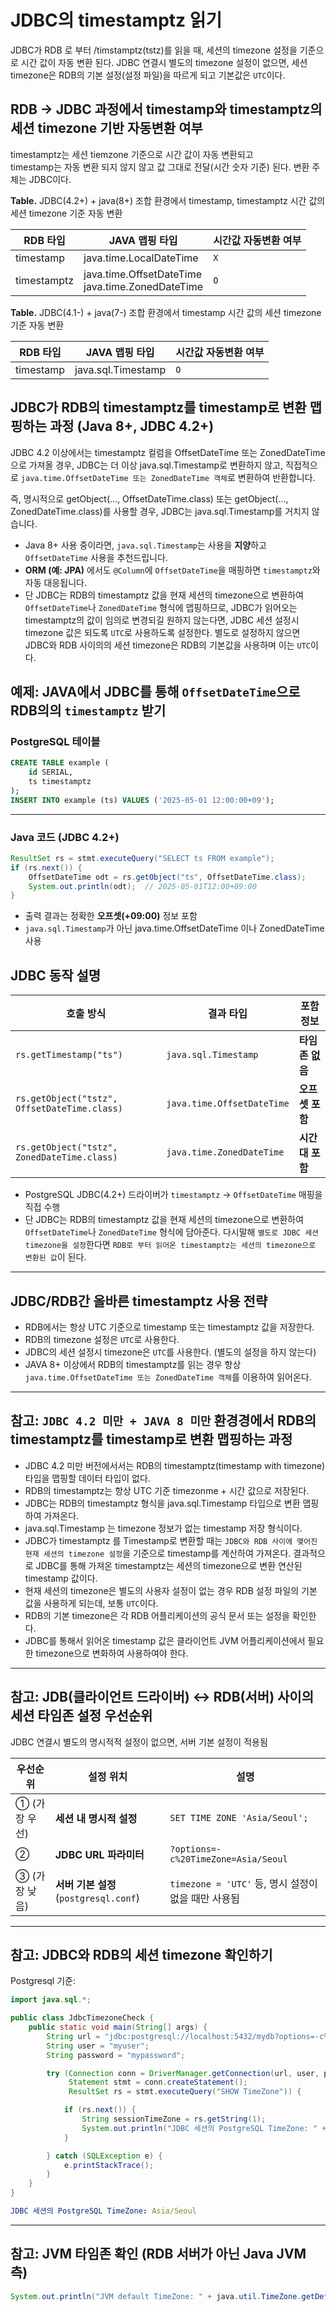# JDBC의 timestamptz 읽기

JDBC가 RDB 로 부터 /timstamptz(tstz)를 읽을 때, 세션의 timezone 설정을 기준으로 시간 값이 자동 변환 된다.
JDBC 연결시 별도의 timezone 설정이 없으면, 세션 timezone은 RDB의 기본 설정(설정 파일)을 따르게 되고 기본값은 `UTC`이다.

## RDB -> JDBC 과정에서 timestamp와 timestamptz의 세션 timezone 기반 자동변환 여부

timestamptz는 세션 tiemzone 기준으로 시간 값이 자동 변환되고 <br>
timestamp는 자동 변환 되지 않지 않고 값 그대로 전달(시간 숫자 기준) 된다.
변환 주체는 JDBC이다.

**Table.** JDBC(4.2+) + java(8+) 조합 환경에서 timestamp, timestamptz 시간 값의 세션 timezone 기준 자동 변환

|RDB 타입|JAVA 맵핑 타입|시간값 자동변환 여부|
|---|---|---|
|timestamp|java.time.LocalDateTime|`X`|
|timestamptz|java.time.OffsetDateTime<br>java.time.ZonedDateTime|`O`|

**Table.** JDBC(4.1-) + java(7-) 조합 환경에서 timestamp 시간 값의 세션 timezone 기준 자동 변환

|RDB 타입|JAVA 맵핑 타입|시간값 자동변환 여부|
|---|---|---|
|timestamp|java.sql.Timestamp|`O`|

## JDBC가 RDB의 timestamptz를 timestamp로 변환 맵핑하는 과정 (Java 8+, JDBC 4.2+)

JDBC 4.2 이상에서는 timestamptz 컬럼을 OffsetDateTime 또는 ZonedDateTime으로 가져올 경우,
JDBC는 더 이상 java.sql.Timestamp로 변환하지 않고, 직접적으로 `java.time.OffsetDateTime 또는 ZonedDateTime 객체`로 변환하여 반환합니다.

즉, 명시적으로 getObject(..., OffsetDateTime.class) 또는 getObject(..., ZonedDateTime.class)를 사용할 경우, JDBC는 java.sql.Timestamp를 거치지 않습니다.

* Java 8+ 사용 중이라면, `java.sql.Timestamp`는 사용을 **지양**하고 `OffsetDateTime` 사용을 추천드립니다.
* **ORM (예: JPA)** 에서도 `@Column`에 `OffsetDateTime`을 매핑하면 `timestamptz`와 자동 대응됩니다.
* 단 JDBC는 RDB의 timestamptz 값을 현재 세션의 timezone으로 변환하여 `OffsetDateTime`나 `ZonedDateTime` 형식에 맵핑하므로, JDBC가 읽어오는 timestamptz의 값이 임의로 변경되길 원하지 않는다면, JDBC 세션 설정시 timezone 값은 되도록 `UTC`로 사용하도록 설정한다. 별도로 설정하지 않으면 JDBC와 RDB 사이의의 세션 timezone은 RDB의 기본값을 사용하며 이는 `UTC`이다.

## 예제: JAVA에서 JDBC를 통해 `OffsetDateTime`으로 RDB의의 `timestamptz` 받기

### PostgreSQL 테이블

```sql
CREATE TABLE example (
    id SERIAL,
    ts timestamptz
);
INSERT INTO example (ts) VALUES ('2025-05-01 12:00:00+09');
```

---

### Java 코드 (JDBC 4.2+)

```java
ResultSet rs = stmt.executeQuery("SELECT ts FROM example");
if (rs.next()) {
    OffsetDateTime odt = rs.getObject("ts", OffsetDateTime.class);
    System.out.println(odt);  // 2025-05-01T12:00+09:00
}
```

* 출력 결과는 정확한 **오프셋(+09:00)** 정보 포함
* `java.sql.Timestamp`가 아닌 java.time.OffsetDateTime 이나 ZonedDateTime 사용

## JDBC 동작 설명

| 호출 방식                                      | 결과 타입                      | 포함 정보      |
| ------------------------------------------ | -------------------------- | ---------- |
| `rs.getTimestamp("ts")`                    | `java.sql.Timestamp`       | **타임존 없음** |
| `rs.getObject("tstz", OffsetDateTime.class)` | `java.time.OffsetDateTime` | **오프셋 포함** |
| `rs.getObject("tstz", ZonedDateTime.class)`  | `java.time.ZonedDateTime`  | **시간대 포함** |

* PostgreSQL JDBC(4.2+) 드라이버가 `timestamptz` → `OffsetDateTime` 매핑을 직접 수행
* 단 JDBC는 RDB의 timestamptz 값을 현재 세션의 timezone으로 변환하여 `OffsetDateTime`나 `ZonedDateTime` 형식에 담아준다. 다시말해 `별도로 JDBC 세션 timezone을 설정`한다면 `RDB로 부터 읽어온 timestamptz는 세션의 timezone으로 변환된 값`이 된다.

---

## JDBC/RDB간 올바른 timestamptz 사용 전략

* RDB에서는 항상 UTC 기준으로 timestamp 또는 timestamptz 값을 저장한다.
* RDB의 timezone 설정은 `UTC`로 사용한다.
* JDBC의 세션 설정시 timezone은 `UTC`를 사용한다. (별도의 설정을 하지 않는다)
* JAVA 8+ 이상에서 RDB의 timestamptz를 읽는 경우 항상 `java.time.OffsetDateTime 또는 ZonedDateTime 객체`를 이용하여 읽어온다.

---

## 참고: `JDBC 4.2 미만 + JAVA 8 미만` 환경경에서 RDB의 timestamptz를 timestamp로 변환 맵핑하는 과정

* JDBC 4.2 미만 버전에서서는 RDB의 timestamptz(timestamp with timezone) 타입을 맵핑할 데이터 타입이 없다.
* RDB의 timestamptz는 항상 UTC 기준 timezonme + 시간 값으로 저장된다.
* JDBC는 RDB의 timestamptz 형식을 java.sql.Timestamp 타입으로 변환 맵핑하여 가져온다.
* java.sql.Timestamp 는 timezone 정보가 없는 timestamp 저장 형식이다.
* JDBC가 timestamptz 를 Timestamp로 변환할 때는 `JDBC와 RDB 사이에 맺어진 현재 세션의 timezone 설정`을 기준으로 timestamp를 계산하여 가져온다. 결과적으로 JDBC를 통해 가져온 timestamptz는 세션의 timezone으로 변환 연산된 timestamp 값이다.
* 현재 세션의 timezone은 별도의 사용자 설정이 없는 경우 RDB 설정 파일의 기본 값을 사용하게 되는데, 보통 `UTC`이다.
* RDB의 기본 timezone은 각 RDB 어플리케이션의 공식 문서 또는 설정을 확인한다.
* JDBC를 통해서 읽어온 timestamp 값은 클라이언트 JVM 어플리케이션에서 필요한 timezone으로 변화하여 사용하여야 한다.

---

## 참고: JDB(클라이언트 드라이버) <-> RDB(서버) 사이의 세션 타임존 설정 우선순위

JDBC 연결시 별도의 명시적적 설정이 없으면, 서버 기본 설정이 적용됨

| 우선순위 | 설정 위치 | 설명 |
| -------- | --------- | ---- |
| ① (가장 우선) | **세션 내 명시적 설정**                | `SET TIME ZONE 'Asia/Seoul';` |
| ②             | **JDBC URL 파라미터**                  | `?options=-c%20TimeZone=Asia/Seoul` |
| ③ (가장 낮음) | **서버 기본 설정** (`postgresql.conf`) | `timezone = 'UTC'` 등, 명시 설정이 없을 때만 사용됨 |

---

## 참고: JDBC와 RDB의 세션 timezone 확인하기

Postgresql 기준:

```java
import java.sql.*;

public class JdbcTimezoneCheck {
    public static void main(String[] args) {
        String url = "jdbc:postgresql://localhost:5432/mydb?options=-c%20TimeZone=Asia/Seoul";
        String user = "myuser";
        String password = "mypassword";

        try (Connection conn = DriverManager.getConnection(url, user, password);
             Statement stmt = conn.createStatement();
             ResultSet rs = stmt.executeQuery("SHOW TimeZone")) {

            if (rs.next()) {
                String sessionTimeZone = rs.getString(1);
                System.out.println("JDBC 세션의 PostgreSQL TimeZone: " + sessionTimeZone);
            }

        } catch (SQLException e) {
            e.printStackTrace();
        }
    }
}

```

```yaml
JDBC 세션의 PostgreSQL TimeZone: Asia/Seoul
```

---

## 참고: JVM 타임존 확인 (RDB 서버가 아닌 Java JVM 측)

```java
System.out.println("JVM default TimeZone: " + java.util.TimeZone.getDefault().getID());
```
